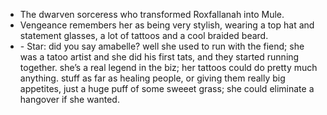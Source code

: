 - The dwarven sorceress who transformed Roxfallanah into Mule. 
- Vengeance remembers her as being very stylish, wearing a top hat and statement glasses, a lot of tattoos and a cool braided beard. 
- \- Star: did you say amabelle? well she used to run with the fiend; she was a tatoo artist and she did his first tats, and they started running together. she’s a real legend in the biz; her tattoos could do pretty much anything. stuff as far as healing people, or giving them really big appetites, just a huge puff of some sweeet grass; she could eliminate a hangover if she wanted.

<!-- -->

<!-- -->

